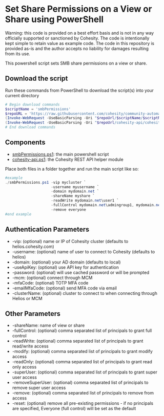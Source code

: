 # Set Share Permissions on a View or Share using PowerShell

Warning: this code is provided on a best effort basis and is not in any way officially supported or sanctioned by Cohesity. The code is intentionally kept simple to retain value as example code. The code in this repository is provided as-is and the author accepts no liability for damages resulting from its use.

This powershell script sets SMB share permissions on a view or share.

## Download the script

Run these commands from PowerShell to download the script(s) into your current directory

```powershell
# Begin download commands
$scriptName = 'smbPermissions'
$repoURL = 'https://raw.githubusercontent.com/cohesity/community-automation-samples/main/powershell'
(Invoke-WebRequest -UseBasicParsing -Uri "$repoUrl/$scriptName/$scriptName.ps1").content | Out-File "$scriptName.ps1"; (Get-Content "$scriptName.ps1") | Set-Content "$scriptName.ps1"
(Invoke-WebRequest -UseBasicParsing -Uri "$repoUrl/cohesity-api/cohesity-api.ps1").content | Out-File cohesity-api.ps1; (Get-Content cohesity-api.ps1) | Set-Content cohesity-api.ps1
# End download commands
```

## Components

* [smbPermissions.ps1](https://raw.githubusercontent.com/cohesity/community-automation-samples/main/powershell/smbPermissions/smbPermissions.ps1): the main powershell script
* [cohesity-api.ps1](https://raw.githubusercontent.com/cohesity/community-automation-samples/main/powershell/cohesity-api/cohesity-api.ps1): the Cohesity REST API helper module

Place both files in a folder together and run the main script like so:

```powershell
#example
./smbPermissions.ps1 -vip mycluster `
                     -username myusername `
                     -domain mydomain.net `
                     -shareName myshare `
                     -readWrite mydomain.net\user1 `
                     -fullControl mydomain.net\admingroup1, mydomain.net\admingroup2 `
                     -remove everyone
#end example
```

## Authentication Parameters

* -vip: (optional) name or IP of Cohesity cluster (defaults to helios.cohesity.com)
* -username: (optional) name of user to connect to Cohesity (defaults to helios)
* -domain: (optional) your AD domain (defaults to local)
* -useApiKey: (optional) use API key for authentication
* -password: (optional) will use cached password or will be prompted
* -mcm: (optional) connect through MCM
* -mfaCode: (optional) TOTP MFA code
* -emailMfaCode: (optional) send MFA code via email
* -clusterName: (optional) cluster to connect to when connecting through Helios or MCM

## Other Parameters

* -shareName: name of view or share
* -fullControl: (optional) comma separated list of principals to grant full control
* -readWrite: (optional) comma separated list of principals to grant read/write access
* -modify: (optional) comma separated list of principals to grant modify access
* -readOnly: (optional) comma separated list of principals to grant read only access
* -superUser: (optional) comma separated list of principals to grant super user access
* -removeSuperUser: (optional) comma separated list of principals to remove super user access
* -remove: (optional) comma separated list of principals to remove from access
* -reset: (optional) remove all pre-existing permissions - if no principals are specified, Everyone (full control) will be set as the default
